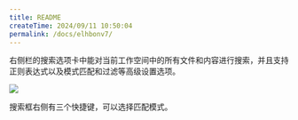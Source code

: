 ```yaml
---
title: README
createTime: 2024/09/11 10:50:04
permalink: /docs/elhbonv7/
---
```

右侧栏的搜索选项卡中能对当前工作空间中的所有文件和内容进行搜索，并且支持正则表达式以及模式匹配和过滤等高级设置选项。

![](1.png)

搜索框右侧有三个快捷键，可以选择匹配模式。
